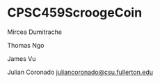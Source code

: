 # CPSC459ScroogeCoin

Mircea Dumitrache

Thomas Ngo

James Vu

Julian Coronado juliancoronado@csu.fullerton.edu

